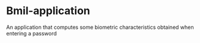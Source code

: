 # Bmil-application
An application that computes some biometric characteristics obtained when entering a password
